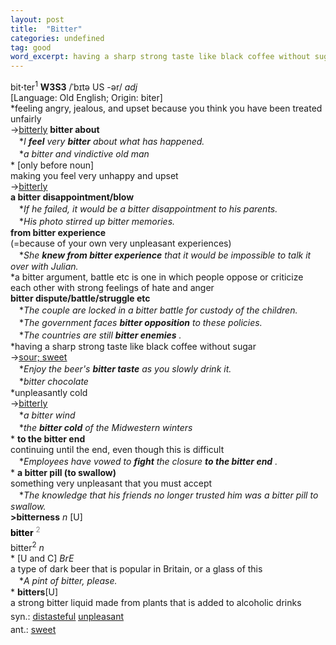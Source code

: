 ```yaml
---
layout: post
title:  "Bitter"
categories: undefined
tag: good
word_excerpt: having a sharp strong taste like black coffee without sugar.
---
```

<DIV style="MARGIN: 0px 0px 5px">bit<B>·</B>ter<SUP>1</SUP> <B>W3S3</B> /ˈbɪtə US -ər/ <I>adj</I> <BR>[Language: Old English; Origin: biter]<BR>*feeling angry, jealous, and upset because you think you have been treated unfairly<BR>→<A href="{{ site.baseurl }}/bitterly"><U>bitterly</U></A> <B>bitter about</B><BR>　*<I>I <B>feel</B> very <B>bitter</B> about what has happened.</I><BR>　*<I>a bitter and vindictive old man</I><BR>* [only before noun] <BR>making you feel very unhappy and upset<BR>→<A href="{{ site.baseurl }}/bitterly"><U>bitterly</U></A><BR><B>a bitter disappointment/blow</B><BR>　*<I>If he failed, it would be a bitter disappointment to his parents.</I><BR>　*<I>His photo stirred up bitter memories.</I><BR><B>from bitter experience</B><BR>(=because of your own very unpleasant experiences)<BR>　*<I>She <B>knew from bitter experience</B> that it would be impossible to talk it over with Julian.</I><BR>*a bitter argument, battle etc is one in which people oppose or criticize each other with strong feelings of hate and anger<BR><B>bitter dispute/battle/struggle etc</B><BR>　*<I>The couple are locked in a bitter battle for custody of the children.</I><BR>　*<I>The government faces <B>bitter opposition</B> to these policies.</I><BR>　*<I>The countries are still <B>bitter enemies</B> .</I><BR>*having a sharp strong taste like black coffee without sugar<BR>→<A href="{{ site.baseurl }}/sweet"><U>sour; sweet</U></A><BR>　*<I>Enjoy the beer's <B>bitter taste</B> as you slowly drink it.</I><BR>　*<I>bitter chocolate</I><BR>*unpleasantly cold<BR>→<A href="{{ site.baseurl }}/bitterly"><U>bitterly</U></A><BR>　*<I>a bitter wind</I><BR>　*<I>the <B>bitter cold</B> of the Midwestern winters</I><BR>* <B>to the bitter end</B><BR>continuing until the end, even though this is difficult<BR>　*<I>Employees have vowed to <B>fight</B> the closure <B>to the bitter end</B> .</I><BR>* <B>a bitter pill (to swallow)</B><BR>something very unpleasant that you must accept<BR>　*<I>The knowledge that his friends no longer trusted him was a bitter pill to swallow.</I><BR><B>&gt;bitterness</B> <I>n</I> [U]</DIV>
<DIV style="COLOR: #808080; MARGIN: 0px 0px 5px; LINE-HEIGHT: normal"><SPAN style="FONT-SIZE: 10.5pt; COLOR: #000000; LINE-HEIGHT: normal"><B>bitter</B></SPAN> <SUP style="FONT-SIZE: 83%; LINE-HEIGHT: normal">2</SUP> </DIV>
<DIV style="MARGIN: 0px 0px 5px">bitter<SUP>2</SUP> <I>n</I> <BR>* [U and C] <I>BrE</I> <BR>a type of dark beer that is popular in Britain, or a glass of this<BR>　*<I>A pint of bitter, please.</I><BR>* <B>bitters</B>[U] <BR>a strong bitter liquid made from plants that is added to alcoholic drinks</DIV>
<DIV style="MARGIN: 0px 0px 5px">
<DIV style="MARGIN: 4px 0px">syn.: <A href="{{ site.baseurl }}/distasteful"><U>distasteful</U></A> <A href="{{ site.baseurl }}/unpleasant"><U>unpleasant</U></A></DIV>
<DIV style="MARGIN: 4px 0px">ant.: <A href="{{ site.baseurl }}/sweet"><U>sweet</U></A></DIV></DIV>

